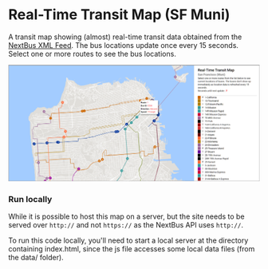 # Real-Time Transit Map (SF Muni)
A transit map showing (almost) real-time transit data obtained from the [NextBus XML Feed](https://www.nextbus.com/xmlFeedDocs/NextBusXMLFeed.pdf). The bus locations update once every 15 seconds. Select one or more routes to see the bus locations.

![Screenshot](./screenshot.png)

### Run locally
While it is possible to host this map on a server, but the site needs to
be served over `http://` and not `https://` as the NextBus API uses
`http://`.

To run this code locally, you'll need to start a local server at the directory containing index.html, since the js file accesses some local data files (from the data/ folder).
